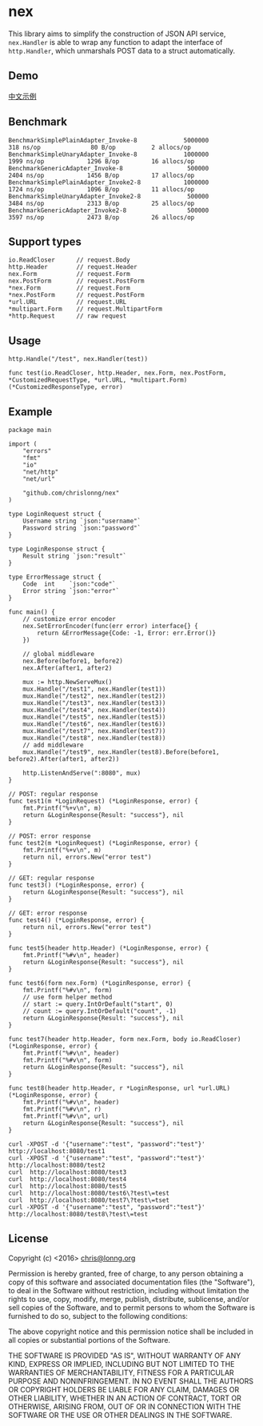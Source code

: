 # nex
This library aims to simplify the construction of JSON API service,
`nex.Handler` is able to wrap any function to adapt the interface of
`http.Handler`, which unmarshals POST data to a struct automatically.

## Demo
[中文示例](https://github.com/chrislonng/yue)

## Benchmark
```
BenchmarkSimplePlainAdapter_Invoke-8             5000000               318 ns/op              80 B/op          2 allocs/op
BenchmarkSimpleUnaryAdapter_Invoke-8             1000000              1999 ns/op            1296 B/op         16 allocs/op
BenchmarkGenericAdapter_Invoke-8                  500000              2404 ns/op            1456 B/op         17 allocs/op
BenchmarkSimplePlainAdapter_Invoke2-8            1000000              1724 ns/op            1096 B/op         11 allocs/op
BenchmarkSimpleUnaryAdapter_Invoke2-8             500000              3484 ns/op            2313 B/op         25 allocs/op
BenchmarkGenericAdapter_Invoke2-8                 500000              3597 ns/op            2473 B/op         26 allocs/op
```

## Support types
```
io.ReadCloser      // request.Body
http.Header        // request.Header
nex.Form           // request.Form
nex.PostForm       // request.PostForm
*nex.Form          // request.Form
*nex.PostForm      // request.PostForm
*url.URL           // request.URL
*multipart.Form    // request.MultipartForm
*http.Request      // raw request
```

## Usage
```
http.Handle("/test", nex.Handler(test))

func test(io.ReadCloser, http.Header, nex.Form, nex.PostForm, *CustomizedRequestType, *url.URL, *multipart.Form) (*CustomizedResponseType, error)
```

## Example
```
package main

import (
	"errors"
	"fmt"
	"io"
	"net/http"
	"net/url"

	"github.com/chrislonng/nex"
)

type LoginRequest struct {
	Username string `json:"username"`
	Password string `json:"password"`
}

type LoginResponse struct {
	Result string `json:"result"`
}

type ErrorMessage struct {
	Code  int    `json:"code"`
	Error string `json:"error"`
}

func main() {
	// customize error encoder
	nex.SetErrorEncoder(func(err error) interface{} {
		return &ErrorMessage{Code: -1, Error: err.Error()}
	})
	
	// global middleware
	nex.Before(before1, before2)
	nex.After(after1, after2)

	mux := http.NewServeMux()
	mux.Handle("/test1", nex.Handler(test1))
	mux.Handle("/test2", nex.Handler(test2))
	mux.Handle("/test3", nex.Handler(test3))
	mux.Handle("/test4", nex.Handler(test4))
	mux.Handle("/test5", nex.Handler(test5))
	mux.Handle("/test6", nex.Handler(test6))
	mux.Handle("/test7", nex.Handler(test7))
	mux.Handle("/test8", nex.Handler(test8))
	// add middleware
	mux.Handle("/test9", nex.Handler(test8).Before(before1, before2).After(after1, after2))

	http.ListenAndServe(":8080", mux)
}

// POST: regular response
func test1(m *LoginRequest) (*LoginResponse, error) {
	fmt.Printf("%+v\n", m)
	return &LoginResponse{Result: "success"}, nil
}

// POST: error response
func test2(m *LoginRequest) (*LoginResponse, error) {
	fmt.Printf("%+v\n", m)
	return nil, errors.New("error test")
}

// GET: regular response
func test3() (*LoginResponse, error) {
	return &LoginResponse{Result: "success"}, nil
}

// GET: error response
func test4() (*LoginResponse, error) {
	return nil, errors.New("error test")
}

func test5(header http.Header) (*LoginResponse, error) {
	fmt.Printf("%#v\n", header)
	return &LoginResponse{Result: "success"}, nil
}

func test6(form nex.Form) (*LoginResponse, error) {
	fmt.Printf("%#v\n", form)
	// use form helper method
    // start := query.IntOrDefault("start", 0)
    // count := query.IntOrDefault("count", -1)
	return &LoginResponse{Result: "success"}, nil
}

func test7(header http.Header, form nex.Form, body io.ReadCloser) (*LoginResponse, error) {
	fmt.Printf("%#v\n", header)
	fmt.Printf("%#v\n", form)
	return &LoginResponse{Result: "success"}, nil
}

func test8(header http.Header, r *LoginResponse, url *url.URL) (*LoginResponse, error) {
	fmt.Printf("%#v\n", header)
	fmt.Printf("%#v\n", r)
	fmt.Printf("%#v\n", url)
	return &LoginResponse{Result: "success"}, nil
}
```

```
curl -XPOST -d '{"username":"test", "password":"test"}' http://localhost:8080/test1
curl -XPOST -d '{"username":"test", "password":"test"}' http://localhost:8080/test2
curl  http://localhost:8080/test3
curl  http://localhost:8080/test4
curl  http://localhost:8080/test5
curl  http://localhost:8080/test6\?test\=test
curl  http://localhost:8080/test7\?test\=tset
curl -XPOST -d '{"username":"test", "password":"test"}' http://localhost:8080/test8\?test\=test
```

## License
Copyright (c) <2016> <chris@lonng.org>


Permission is hereby granted, free of charge, to any person obtaining a copy of 
this software and associated documentation files (the "Software"), to deal in 
the Software without restriction, including without limitation the rights to use, 
copy, modify, merge, publish, distribute, sublicense, and/or sell copies of the 
Software, and to permit persons to whom the Software is furnished to do so, subject 
to the following conditions:

The above copyright notice and this permission notice shall be included in all 
copies or substantial portions of the Software.

THE SOFTWARE IS PROVIDED "AS IS", WITHOUT WARRANTY OF ANY KIND, EXPRESS OR IMPLIED, 
INCLUDING BUT NOT LIMITED TO THE WARRANTIES OF MERCHANTABILITY, FITNESS FOR A 
PARTICULAR PURPOSE AND NONINFRINGEMENT. IN NO EVENT SHALL THE AUTHORS OR COPYRIGHT 
HOLDERS BE LIABLE FOR ANY CLAIM, DAMAGES OR OTHER LIABILITY, WHETHER IN AN ACTION 
OF CONTRACT, TORT OR OTHERWISE, ARISING FROM, OUT OF OR IN CONNECTION WITH THE 
SOFTWARE OR THE USE OR OTHER DEALINGS IN THE SOFTWARE.
